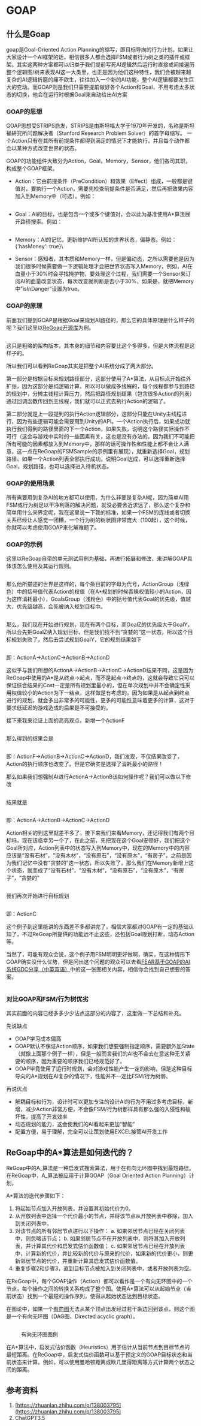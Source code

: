# GOAP

## 什么是Goap

goap是Goal-Oriented Action Planning的缩写，即目标导向的行为计划。如果让大家设计一个AI框架的话，相信很多人都会选择FSM或者行为树之类的插件或框架。其实这两种方案都可以归类于我们提前写死AI逻辑然后运行时直接或间接遍历整个逻辑图/树来表现AI这一大类里，也正是因为他们这种特性，我们会被越来越复杂的AI逻辑折磨的痛不欲生，往往加入一个新的AI功能，整个AI逻辑都要发生巨大的变动。而GOAP则是我们只需要提前做好各个Action和Goal，不用考虑太多状态的切换，他会在运行时根据Goal来自动给出AI方案

### GOAP的思想

GOAP思想受STRIPS启发，STRIPS是由斯坦福大学于1970年开发的，名称是斯坦福研究所问题解决者（Stanford Research Problem Solver）的首字母缩写。 一个Action只有在其所有前提条件都得到满足的情况下才能执行，并且每个动作都会以某种方式改变世界的状态。

GOAP的功能组件大致分为Action，Goal，Memory，Sensor，他们各司其职，构成整个GOAP框架。

* Action：它由前提条件（PreCondition）和效果（Effect）组成，一般都是键值对，要执行一个Action，需要先检查前提条件是否满足，然后再把效果内容加入到Memory中（可选）。例如：

<figure><img src="https://pic2.zhimg.com/80/v2-87a6f1b9ef8f37da93b3cc329bf704f5_1440w.webp" alt=""><figcaption></figcaption></figure>

* Goal：AI的目标，也是包含一个或多个键值对，会以此为基准使用A\*算法展开路径搜索。例如：

<figure><img src="https://pic3.zhimg.com/80/v2-d1766213a86cebc1bd50e793026c9d32_1440w.webp" alt=""><figcaption></figcaption></figure>

* Memory：AI的记忆，更新维护AI所认知的世界状态，偏静态。例如：{'hasMoney': true}\

* Sensor：感知者，其本质和Memory一样，但是偏动态，之所以需要他是因为我们很多时候需要做一下逻辑处理才会把世界状态写入Memory，例如，AI在血量小于30%时会寻找掩护物，要处理这个过程，我们需要一个Sensor来订阅AI的血量改变状态，每次改变就判断是否小于30%，如果是，就把Memory中”isInDanger”设置为true。

### GOAP的原理

前面我们提到GOAP是根据Goal来规划AI路径的，那么它的具体原理是什么样子的呢？我们这里以[ReGoap开源库](https://link.zhihu.com/?target=https%3A//github.com/luxkun/ReGoap)为例。

<figure><img src="https://pic3.zhimg.com/80/v2-f29f571cb7bdc1545c10de31e74282c6_1440w.webp" alt=""><figcaption></figcaption></figure>

这只是粗略的架构版本，其本身的细节和内容要比这个多得多。但是大体流程是这样子的。

所以我们可以看到ReGoap其实是把整个AI系统分成了两大部分。

第一部分是根据目标来规划路径部分，这部分使用了A\*算法，从目标点开始往外扩张，因为这部分是纯逻辑计算，所以可以做成多线程的，每个线程都参与到路径的规划中，分摊主线程计算压力，然后把路径规划结果（包含很多Action的列表）通过回调函数传回到主线程，我们就可以正式去执行Action的逻辑了。

第二部分就是上一段提到的执行Action逻辑部分，这部分只能在Unity主线程进行，因为有些逻辑可能会需要用到Unity的API。一个Action执行后，如果成功就执行我们得到的路径里面的下一个Action，如果失败，说明这个路径实际操作不可行（这会与游戏中实时的一些因素有关，这也是没有办法的，因为我们不可能把所有可能的因素都放入到Memory中，那样的话可操作性和性能上都不会让人满意，这一点在ReGoap的FSMSample的示例里有展现），就重新选择Goal，规划路径。如果一个Action列表全部执行成功，说明Goal达成，可以选择重新选择Goal，规划路径，也可以选择进入待机状态。

### GOAP的使用场景

所有需要用到复杂AI的地方都可以使用，为什么非要是复杂AI呢，因为简单AI用FSM或行为树足以干净利落的解决问题，就没必要舍近求远了，那么这个复杂和简单用什么来界定呢，我在这里说一下我的标准，如果一个FSM的连线或者切换关系已经让人感觉一团糟，一个行为树的树状图非常庞大（100起），这个时候，你就可以考虑使用GOAP来化解难题了。

### GOAP的示例

这里以ReGoap自带的单元测试用例为基础，再进行拓展和修改，来讲解GOAP具体该怎么使用及其运行规则。

<figure><img src="https://pic2.zhimg.com/80/v2-f4f5ec9471b2275657a99a694586ece1_1440w.webp" alt=""><figcaption></figcaption></figure>

那么他所描述的世界是这样的，每个条目前的字母为代号，ActionGroup（浅绿色）中的括号值代表Action的权值（在A\*规划的时候青睐权值较小的Action，因为这样消耗最小），GoalsGroup（浅粉色）中的括号值代表Goal的优先级，值越大，优先级越高，会先被纳入规划目标中。

<figure><img src="https://pic4.zhimg.com/80/v2-dbdf50d0c6f2e2c74157b5f7beea9e9b_1440w.webp" alt=""><figcaption></figcaption></figure>

那么，我们现在开始进行规划，现在有两个目标，而GoalZ的优先级大于GoalY，所以会先把GoalZ纳入规划目标，但是我们找不到“贪婪的”这一状态，所以这个目标规划失败了，然后去尝试规划GoalY，它的规划结果如下

<figure><img src="https://pic3.zhimg.com/80/v2-3b572ebe18ac13518d044b8409b17d76_1440w.webp" alt=""><figcaption></figcaption></figure>

即：ActionA->ActionC->ActionB->ActionD

这似乎与我们所想的ActionA->ActionB->ActionC->ActionD结果不同，这是因为ReGoap中使用的A\*是从终点->起点，而不是起点->终点的，这就会导致它只可以保证综合结果的Cost一定是所有规划里最小的，但在单次规划中并不会确定性采用权值较小的Action为下一结点，这样做是有考虑的，因为如果是从起点到终点进行的规划，就会多出非常多的可能性，更多的可能性意味着更多的计算，这对于要求低延迟的游戏造成的后果是不可接受的。

接下来我来论证上面的高亮观点，新增一个ActionF

<figure><img src="https://pic2.zhimg.com/80/v2-a24048046f505ed03b8ea18375a6e621_1440w.webp" alt=""><figcaption></figcaption></figure>

那么得到的结果会是

<figure><img src="https://pic1.zhimg.com/80/v2-99ea42d9a7d98620431b16b845086b8c_1440w.webp" alt=""><figcaption></figcaption></figure>

即：ActionF->ActionB->ActionC->ActionD，我们发现，不仅结果改变了，Action的执行顺序也改变了。但是它确实是选择了消耗最小的路径！

那么如果我们想强制AI进行ActionA->ActionB该如何操作呢？我们可以做以下修改

<figure><img src="https://pic3.zhimg.com/80/v2-6419514407ab133ca20965a81f292c8a_1440w.webp" alt=""><figcaption></figcaption></figure>

结果就是

<figure><img src="https://pic1.zhimg.com/80/v2-414b1590c3919c2f8ac175cdedb2ac68_1440w.webp" alt=""><figcaption></figcaption></figure>

即：ActionA->ActionB->ActionC->ActionD

Action相关的到这里就差不多了，接下来我们来看Memory，还记得我们有两个目标吗，现在该临幸另一个了，在此之前，先把现在这个Goal安顿好，我们把这个Goal所对应，Action列表中的状态写入到Memory中，现在的Memory中的内容应该是“没有石材”，“没有木材”，“没有原石”，“没有原木”，“有房子”，之前是因为我们记忆中没有“贪婪的”这一状态，所以失败了，那么我们在Memory新增上这个状态，就变成了“没有石材”，“没有木材”，“没有原石”，“没有原木”，“有房子”，“贪婪的”

<figure><img src="https://pic2.zhimg.com/80/v2-eb608a8e867106f1bd8800dae18dd0f1_1440w.webp" alt=""><figcaption></figcaption></figure>

我们再次开始进行目标规划

<figure><img src="https://pic1.zhimg.com/80/v2-fb9cc345762be3bad15aa1f21cfcf820_1440w.webp" alt=""><figcaption></figcaption></figure>

即：ActionC

这个例子到这里能讲的东西差不多都讲完了，相信大家都对GOAP有一定的基础认知了，不过ReGoap所提供的功能远不止这些，还包括Goal规划打断，动态Action等。

当然了，可能有观众会说，这个例子用FSM明明更好做啊，确实，在这种情形下GOAP确实没什么优势，但是问出这个问题的观众可以去看[FEAR基于GOAP的AI系统GDC分享（中英双语）](https://link.zhihu.com/?target=https%3A//www.lfzxb.top/gdc-sharing-of-ai-system-based-on-goap-in-fear-simple-cn/)中的这一张图相关内容，相信你会找到自己想要的答案。

<figure><img src="https://pic3.zhimg.com/80/v2-3e2be35ff9431397c3deb6d5899be5ca_1440w.webp" alt=""><figcaption></figcaption></figure>

### 对比GOAP和FSM/行为树优劣

其实前面的内容已经多多少少沾点这部分的内容了，这里做一下总结和补充。

先说缺点

* GOAP学习成本偏高
* GOAP默认不保证Action顺序，如果我们想要强制指定顺序，需要额外加State（就像上面那个例子一样），但是一般而言我们的AI也不会去在意这种无关紧要的顺序，因为重要的顺序我们已经规范好了。
* GOAP毕竟使用了运行时规划，会对游戏性能产生一定的影响，但是这种目标导向的A\*规划在AI复杂的情况下，性能并不一定比FSM/行为树弱。

再说优点

* 解耦目标和行为，设计时可以更加专注的设计AI的行为不用过多考虑目标，新增，减少Action非常方便，不会像FSM/行为树那样具有那么强的入侵性和破坏性，提高了开发效率
* 动态规划的能力，这会使我们的AI看起来更加“智能”
* 配置方便，易于理解，完全可以让策划使用EXCEL接管AI开发工作

## ReGoap中的A\*算法是如何迭代的？

ReGoap中的A_算法是一种启发式搜索算法，用于在有向无环图中找到最短路径。在ReGoap中，A_算法被应用于计算GOAP（Goal Oriented Action Planning）计划。

A\*算法的迭代步骤如下：

1. 将起始节点加入开放列表，并设置其初始代价为0。
2. 从开放列表中选择一个代价最小的节点，并将该节点从开放列表中移除，加入到关闭列表中。
3. 对该节点的所有邻居节点进行以下操作： a. 如果邻居节点已经在关闭列表中，则忽略该节点； b. 如果邻居节点不在开放列表中，则将其加入开放列表，并计算其代价和启发式估价函数值； c. 如果邻居节点已经在开放列表中，计算新的代价，并比较新的代价与原来的代价，如果新的代价更小，则更新邻居节点的代价，并重新计算其启发式估价函数值。
4. 重复步骤2和步骤3，直到目标节点被加入到关闭列表中，或者开放列表为空。

在ReGoap中，每个GOAP操作（Action）都可以看作是一个有向无环图中的一个节点，每个操作之间的转换关系构成了整个图。使用A\*算法可以从起始节点（当前状态）找到一个最短的操作序列，使得从起始状态达到目标状态。

在图论中，如果一个[有向图](https://baike.baidu.com/item/%E6%9C%89%E5%90%91%E5%9B%BE?fromModule=lemma\_inlink)无法从某个顶点出发经过若干条边回到该点，则这个图是一个有向无环图（DAG图，Directed acyclic graph）。

<figure><img src=".gitbook/assets/image.png" alt=""><figcaption><p>有向无环图图例</p></figcaption></figure>

在A\*算法中，启发式估价函数（Heuristics）用于估计从当前节点到目标节点的最短距离。在ReGoap中，启发式估价函数可以基于预定义的GOAP目标状态和当前状态来计算。例如，可以使用曼哈顿距离或欧几里得距离等方式计算两个状态之间的距离。

## 参考资料

1. [https://zhuanlan.zhihu.com/p/138003795](https://zhuanlan.zhihu.com/p/138003795)
2. ChatGPT3.5
